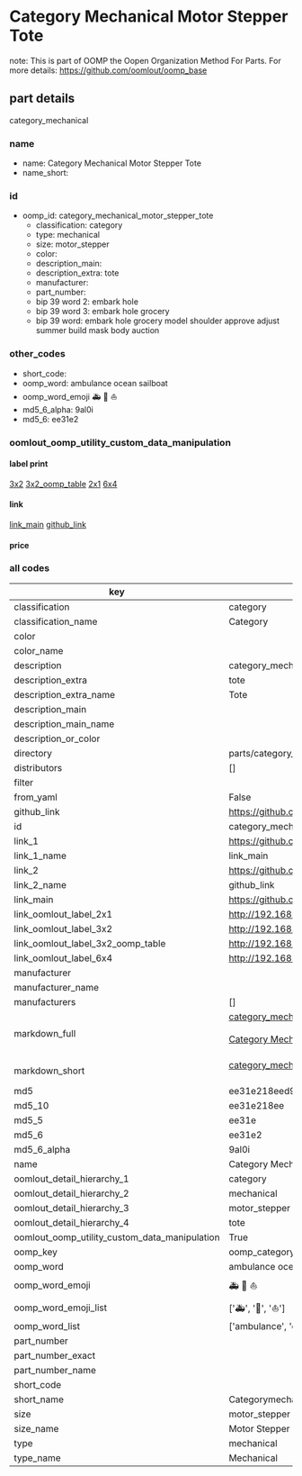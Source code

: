 # Category Mechanical Motor Stepper Tote  

note: This is part of OOMP the Oopen Organization Method For Parts. For more details: https://github.com/oomlout/oomp_base

##  part details



category_mechanical

### name
* name: Category Mechanical Motor Stepper Tote
* name_short: 
### id
* oomp_id: category_mechanical_motor_stepper_tote
  * classification: category
  * type: mechanical
  * size: motor_stepper
  * color: 
  * description_main: 
  * description_extra: tote
  * manufacturer: 
  * part_number: 
  * bip 39 word 2: embark hole
  * bip 39 word 3: embark hole grocery
  * bip 39 word: embark hole grocery model shoulder approve adjust summer build mask body auction

### other_codes
* short_code: 
* oomp_word: ambulance ocean sailboat
* oomp_word_emoji :ambulance: :ocean: :sailboat:
* md5_6_alpha: 9al0i
* md5_6: ee31e2






### oomlout_oomp_utility_custom_data_manipulation
#### label print
[3x2](http://192.168.1.245:1112/?label=oomp%209al0i)
[3x2_oomp_table](http://192.168.1.107:1112/?label=oomp%209al0i)
[2x1](http://192.168.1.242:1112/?label=oomp%209al0i)
[6x4](http://192.168.1.55:1112/?label=oomp%209al0i)    

#### link

[link_main](https://github.com/oomlout/oomlout_oomp_current_version_messy/tree/main/parts/category_mechanical_motor_stepper_tote) [github_link](https://github.com/oomlout/oomlout_oomp_part_src/tree/main/parts/category_mechanical_motor_stepper_tote)                             

#### price







### all codes 
| key | value |  
| --- | --- |  
| classification | category |  
| classification_name | Category |  
| color |  |  
| color_name |  |  
| description | category_mechanical |  
| description_extra | tote |  
| description_extra_name | Tote |  
| description_main |  |  
| description_main_name |  |  
| description_or_color |   |  
| directory | parts/category_mechanical_motor_stepper_tote |  
| distributors | [] |  
| filter |  |  
| from_yaml | False |  
| github_link | https://github.com/oomlout/oomlout_oomp_part_src/tree/main/parts/category_mechanical_motor_stepper_tote |  
| id | category_mechanical_motor_stepper_tote |  
| link_1 | https://github.com/oomlout/oomlout_oomp_current_version_messy/tree/main/parts/category_mechanical_motor_stepper_tote |  
| link_1_name | link_main |  
| link_2 | https://github.com/oomlout/oomlout_oomp_part_src/tree/main/parts/category_mechanical_motor_stepper_tote |  
| link_2_name | github_link |  
| link_main | https://github.com/oomlout/oomlout_oomp_current_version_messy/tree/main/parts/category_mechanical_motor_stepper_tote |  
| link_oomlout_label_2x1 | http://192.168.1.242:1112/?label=oomp%209al0i |  
| link_oomlout_label_3x2 | http://192.168.1.245:1112/?label=oomp%209al0i |  
| link_oomlout_label_3x2_oomp_table | http://192.168.1.107:1112/?label=oomp%209al0i |  
| link_oomlout_label_6x4 | http://192.168.1.55:1112/?label=oomp%209al0i |  
| manufacturer |  |  
| manufacturer_name |  |  
| manufacturers | [] |  
| markdown_full | [category_mechanical_motor_stepper_tote](https://github.com/oomlout/oomlout_oomp_current_version_messy/tree/main/parts/category_mechanical_motor_stepper_tote)<br>[](https://github.com/oomlout/oomlout_oomp_current_version_messy/tree/main/parts/category_mechanical_motor_stepper_tote)<br>[Category Mechanical Motor Stepper Tote](https://github.com/oomlout/oomlout_oomp_current_version_messy/tree/main/parts/category_mechanical_motor_stepper_tote)<br><br> |  
| markdown_short | [category_mechanical_motor_stepper_tote](https://github.com/oomlout/oomlout_oomp_current_version_messy/tree/main/parts/category_mechanical_motor_stepper_tote)<br><br> |  
| md5 | ee31e218eed920702b6378e8cd9b2a42 |  
| md5_10 | ee31e218ee |  
| md5_5 | ee31e |  
| md5_6 | ee31e2 |  
| md5_6_alpha | 9al0i |  
| name | Category Mechanical Motor Stepper Tote |  
| oomlout_detail_hierarchy_1 | category |  
| oomlout_detail_hierarchy_2 | mechanical |  
| oomlout_detail_hierarchy_3 | motor_stepper |  
| oomlout_detail_hierarchy_4 | tote |  
| oomlout_oomp_utility_custom_data_manipulation | True |  
| oomp_key | oomp_category_mechanical_motor_stepper_tote |  
| oomp_word | ambulance ocean sailboat |  
| oomp_word_emoji | :ambulance: :ocean: :sailboat: |  
| oomp_word_emoji_list | [':ambulance:', ':ocean:', ':sailboat:'] |  
| oomp_word_list | ['ambulance', 'ocean', 'sailboat'] |  
| part_number |  |  
| part_number_exact |  |  
| part_number_name |  |  
| short_code |  |  
| short_name | Categorymechanical |  
| size | motor_stepper |  
| size_name | Motor Stepper |  
| type | mechanical |  
| type_name | Mechanical |  
